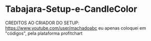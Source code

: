 # Tabajara-Setup-e-CandleColor
CREDITOS AO CRIADOR DO SETUP: https://www.youtube.com/user/machadoabc
eu apenas coloquei em "códigos", pela plataforma profitchart
